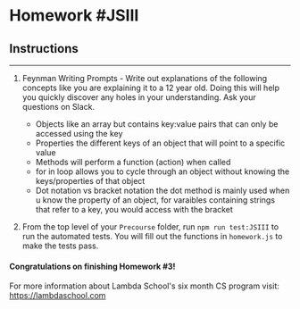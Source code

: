# Homework #JSIII

## Instructions
---
1. Feynman Writing Prompts - Write out explanations of the following concepts like you are explaining it to a 12 year old.  Doing this will help you quickly discover any holes in your understanding.  Ask your questions on Slack.
		
	* Objects	like an array but contains key:value pairs that can only be accessed using the key
	* Properties	the different keys of an object that will point to a specific value
	* Methods	will perform a function (action) when called
	* for in loop	allows you to cycle through an object without knowing the keys/properties of that object
	* Dot notation vs bracket notation	the dot method is mainly used when u know the property of an object, for varaibles containing strings that refer to a key, you would access with the bracket

2. From the top level of your `Precourse` folder, run `npm run test:JSIII` to run the automated tests. You will fill out the functions in `homework.js` to make the tests pass.


#### Congratulations on finishing Homework #3!

For more information about Lambda School's six month CS program visit: https://lambdaschool.com
